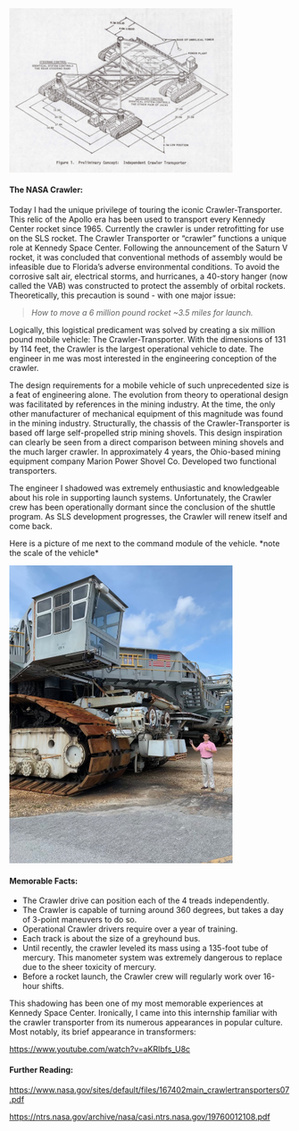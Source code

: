 <img src="/images/CrawlerPreliminaryConcept.PNG" alt="Crawler Concept" width="400" />

#### The NASA Crawler:
<p>Today I had the unique privilege of touring the iconic Crawler-Transporter. 
This relic of the Apollo era has been used to transport every Kennedy Center rocket since 1965.
Currently the crawler is under retrofitting for use on the SLS rocket.  
The Crawler Transporter or “crawler” functions a unique role at Kennedy Space Center.  
Following the announcement of the Saturn V rocket, it was concluded that conventional methods of assembly would be infeasible due to Florida’s adverse environmental conditions.
To avoid the corrosive salt air, electrical storms, and hurricanes, a 40-story hanger (now called the VAB) was constructed to protect the assembly of orbital rockets. 
Theoretically, this precaution is sound - with one major issue:</p>

>*How to move a 6 million pound rocket ~3.5 miles for launch.*

<p>Logically, this logistical predicament was solved by creating a six million pound mobile vehicle: The Crawler-Transporter. 
With the dimensions of 131 by 114 feet, the Crawler is the largest operational vehicle to date.
The engineer in me was most interested in the engineering conception of the crawler.</p>  

<p>The design requirements for a mobile vehicle of such unprecedented size is a feat of engineering alone.
The evolution from theory to operational design was facilitated by references in the mining industry.
At the time, the only other manufacturer of mechanical equipment of this magnitude was found in the mining industry.
Structurally, the chassis of the Crawler-Transporter is based off large self-propelled strip mining shovels.
This design inspiration can clearly be seen from a direct comparison between mining shovels and the much larger crawler.
In approximately 4 years, the Ohio-based mining equipment company Marion Power Shovel Co.  Developed two functional transporters. </p> 

<p>The engineer I shadowed was extremely enthusiastic and knowledgeable about his role in supporting launch systems.
Unfortunately, the Crawler crew has been operationally dormant since the conclusion of the shuttle program.
As SLS development progresses, the Crawler will renew itself and come back.</p> 

<p>Here is a picture of me next to the command module of the vehicle.
*note the scale of the vehicle*
 </p>


<img src="/images/GregandCrawler.jpeg" alt="A Picture of Me With The Crawler" width="400" />

#### Memorable Facts:
- The Crawler drive can position each of the 4 treads independently.
- The Crawler is capable of turning around 360 degrees, but takes a day of 3-point maneuvers to do so.
- Operational Crawler drivers require over a year of training.
- Each track is about the size of a greyhound bus.
- Until recently, the crawler leveled its mass using a 135-foot tube of mercury.  This manometer system was extremely dangerous to replace due to the sheer toxicity of mercury.  
- Before a rocket launch, the Crawler crew will regularly work over 16-hour shifts.  
 
<p>This shadowing has been one of my most memorable experiences at Kennedy Space Center.  Ironically, I came into this internship familiar with the crawler transporter from its numerous appearances in popular culture.  Most notably, its brief appearance in transformers:

https://www.youtube.com/watch?v=aKRIbfs_U8c

#### Further Reading:
https://www.nasa.gov/sites/default/files/167402main_crawlertransporters07.pdf
 
https://ntrs.nasa.gov/archive/nasa/casi.ntrs.nasa.gov/19760012108.pdf
</p>

